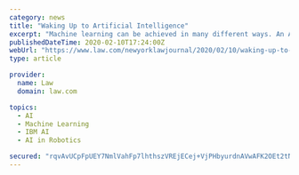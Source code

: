 ```yaml
---
category: news
title: "Waking Up to Artificial Intelligence"
excerpt: "Machine learning can be achieved in many different ways. An Artificial Neural Network is a term that refers to networks of simple interconnected units that emulate the neural structure of the human brain (not literally, but conceptually). Neural networks excel at the unguided discovery of patterns, a quality that is very useful for such tasks ..."
publishedDateTime: 2020-02-10T17:24:00Z
webUrl: "https://www.law.com/newyorklawjournal/2020/02/10/waking-up-to-artificial-intelligence/"
type: article

provider:
  name: Law
  domain: law.com

topics:
  - AI
  - Machine Learning
  - IBM AI
  - AI in Robotics

secured: "rqvAvUCpFpUEY7NmlVahFp7lhthszVREjECej+VjPHbyurdnAVwAFK2OEt2tNeNM69XAD/0IvjHYYnv+Qby7Qsq+IbcYQBXnN6baceFq/1WzDwjZTbW4xwxjTkrfxsdf2FtinXNhc1lv39yN9matlfpHsJfoA7tgmc169ivHD3Ld/o0BHuOBSggrlpTAoQClmYzPjMfrwKqimqjLltnmrwRZ07Xu3RZdXG6U1Io8N3sFMKusMelJ21LWG9M2/+HyktdNjf+qGN24iANL3vbuDvvcFtiPXCjStuupHftq+sgQ3QKebfPbyZASUep4ZsonJ3UZmyXwb4qfTMEFhcxI/S5/gbatYIoJ9hoNj/gxpPJfln5VfX8ZPTz3K2NJ4LGlhPc7cgKtR5UleeriukhhPkGWcabfVsCnw94vdrfo++VD55ZArsp4TcqNG0Zquu+HFkqzcSL6UJwwE/rskruqoe5aKOM2MYJtvaankY5kbto=;KowESwH5DpvDwYqFtoFZqg=="
---
```


